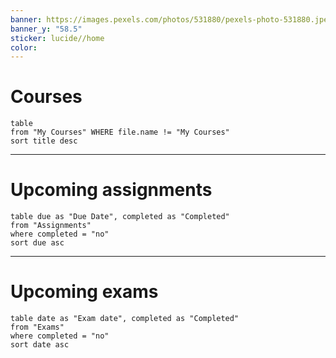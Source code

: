 ```yaml
---
banner: https://images.pexels.com/photos/531880/pexels-photo-531880.jpeg?cs=srgb&dl=pexels-pixabay-531880.jpg&fm=jpg
banner_y: "58.5"
sticker: lucide//home
color:
---
```

# Courses
```dataview
table
from "My Courses" WHERE file.name != "My Courses"
sort title desc
```
---
# Upcoming assignments

```dataview
table due as "Due Date", completed as "Completed"
from "Assignments"
where completed = "no"
sort due asc

```
---
# Upcoming exams

```dataview
table date as "Exam date", completed as "Completed"
from "Exams"
where completed = "no"
sort date asc

```
